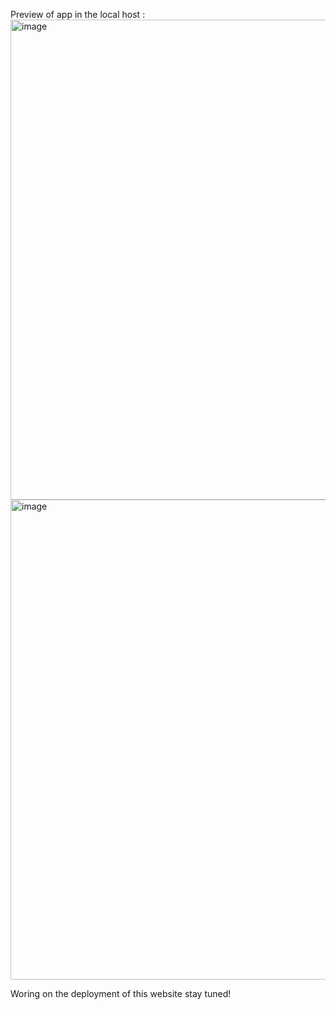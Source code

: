 Preview of app in the local host : <img width="1366" height="768" alt="image" src="https://github.com/user-attachments/assets/682c14ee-61cc-4562-b137-78643901b8fb" /> <img width="1366" height="768" alt="image" src="https://github.com/user-attachments/assets/7eb1f6f3-9181-49f0-857f-42e35e83c9d4" />

Woring on the deployment of this website stay tuned!
